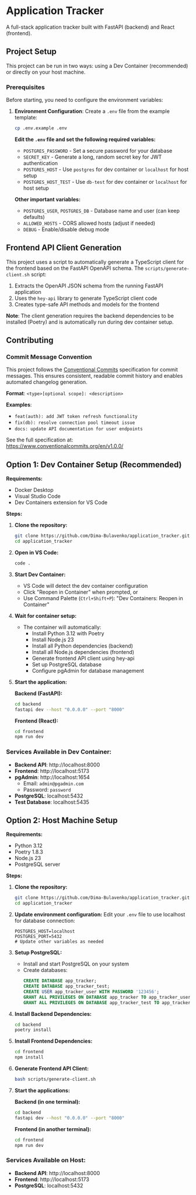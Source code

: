 # Application Tracker

A full-stack application tracker built with FastAPI (backend) and React (frontend).

## Project Setup

This project can be run in two ways: using a Dev Container (recommended) or directly on your host machine.

### Prerequisites

Before starting, you need to configure the environment variables:

1. **Environment Configuration**: Create a `.env` file from the example template:
   ```bash
   cp .env.example .env
   ```

   **Edit the `.env` file and set the following required variables:**
   - `POSTGRES_PASSWORD` - Set a secure password for your database
   - `SECRET_KEY` - Generate a long, random secret key for JWT authentication
   - `POSTGRES_HOST` - Use `postgres` for dev container or `localhost` for host setup
   - `POSTGRES_HOST_TEST` - Use `db-test` for dev container or `localhost` for host setup

   **Other important variables:**
   - `POSTGRES_USER`, `POSTGRES_DB` - Database name and user (can keep defaults)
   - `ALLOWED_HOSTS` - CORS allowed hosts (adjust if needed)
   - `DEBUG` - Enable/disable debug mode

## Frontend API Client Generation

This project uses a script to automatically generate a TypeScript client for the frontend based on the FastAPI OpenAPI schema. The `scripts/generate-client.sh` script:

1. Extracts the OpenAPI JSON schema from the running FastAPI application
2. Uses the `hey-api` library to generate TypeScript client code
3. Creates type-safe API methods and models for the frontend

**Note**: The client generation requires the backend dependencies to be installed (Poetry) and is automatically run during dev container setup.

## Contributing

### Commit Message Convention

This project follows the [Conventional Commits](https://www.conventionalcommits.org/en/v1.0.0/) specification for commit messages. This ensures consistent, readable commit history and enables automated changelog generation.

**Format**: `<type>[optional scope]: <description>`

**Examples**:
- `feat(auth): add JWT token refresh functionality`
- `fix(db): resolve connection pool timeout issue`
- `docs: update API documentation for user endpoints`

See the full specification at: https://www.conventionalcommits.org/en/v1.0.0/

## Option 1: Dev Container Setup (Recommended)

**Requirements:**
- Docker Desktop
- Visual Studio Code
- Dev Containers extension for VS Code

**Steps:**

1. **Clone the repository:**
   ```bash
   git clone https://github.com/Dima-Bulavenko/application_tracker.git
   cd application_tracker
   ```

2. **Open in VS Code:**
   ```bash
   code .
   ```

3. **Start Dev Container:**
   - VS Code will detect the dev container configuration
   - Click "Reopen in Container" when prompted, or
   - Use Command Palette (`Ctrl+Shift+P`): "Dev Containers: Reopen in Container"

4. **Wait for container setup:**
   - The container will automatically:
     - Install Python 3.12 with Poetry
     - Install Node.js 23
     - Install all Python dependencies (backend)
     - Install all Node.js dependencies (frontend)
     - Generate frontend API client using hey-api
     - Set up PostgreSQL database
     - Configure pgAdmin for database management

5. **Start the application:**

   **Backend (FastAPI):**
   ```bash
   cd backend
   fastapi dev --host "0.0.0.0" --port "8000"
   ```

   **Frontend (React):**
   ```bash
   cd frontend
   npm run dev
   ```

### Services Available in Dev Container:

- **Backend API**: http://localhost:8000
- **Frontend**: http://localhost:5173
- **pgAdmin**: http://localhost:1654
  - Email: `admin@pgadmin.com`
  - Password: `password`
- **PostgreSQL**: localhost:5432
- **Test Database**: localhost:5435

## Option 2: Host Machine Setup

**Requirements:**
- Python 3.12
- Poetry 1.8.3
- Node.js 23
- PostgreSQL server

**Steps:**

1. **Clone the repository:**
   ```bash
   git clone https://github.com/Dima-Bulavenko/application_tracker.git
   cd application_tracker
   ```

2. **Update environment configuration:**
   Edit your `.env` file to use localhost for database connection:
   ```env
   POSTGRES_HOST=localhost
   POSTGRES_PORT=5432
   # Update other variables as needed
   ```

3. **Setup PostgreSQL:**
   - Install and start PostgreSQL on your system
   - Create databases:
     ```sql
     CREATE DATABASE app_tracker;
     CREATE DATABASE app_tracker_test;
     CREATE USER app_tracker_user WITH PASSWORD '123456';
     GRANT ALL PRIVILEGES ON DATABASE app_tracker TO app_tracker_user;
     GRANT ALL PRIVILEGES ON DATABASE app_tracker_test TO app_tracker_user;
     ```

4. **Install Backend Dependencies:**
   ```bash
   cd backend
   poetry install
   ```

5. **Install Frontend Dependencies:**
   ```bash
   cd frontend
   npm install
   ```

6. **Generate Frontend API Client:**
   ```bash
   bash scripts/generate-client.sh
   ```

7. **Start the applications:**

   **Backend (in one terminal):**
   ```bash
   cd backend
   fastapi dev --host "0.0.0.0" --port "8000"
   ```

   **Frontend (in another terminal):**
   ```bash
   cd frontend
   npm run dev
   ```

### Services Available on Host:

- **Backend API**: http://localhost:8000
- **Frontend**: http://localhost:5173
- **PostgreSQL**: localhost:5432
